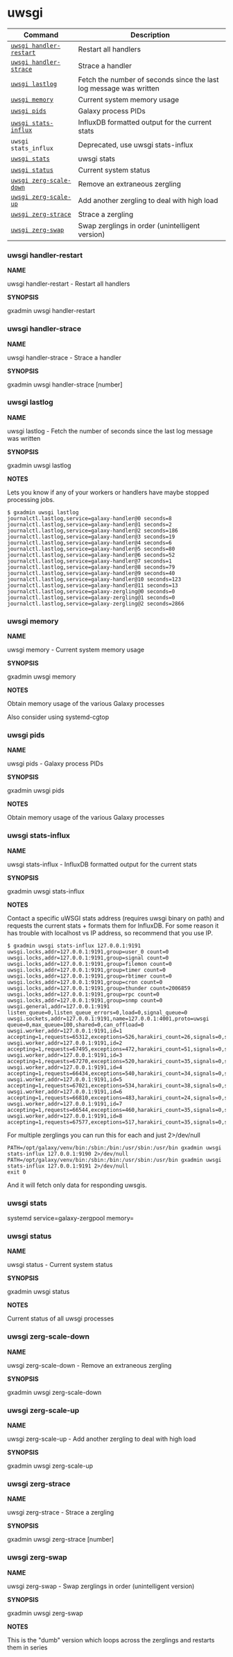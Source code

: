 # uwsgi

Command | Description
------- | -----------
[`uwsgi handler-restart`](#report-user-info) | Restart all handlers
[`uwsgi handler-strace`](#report-user-info) | Strace a handler
[`uwsgi lastlog`](#report-user-info) | Fetch the number of seconds since the last log message was written
[`uwsgi memory`](#report-user-info) | Current system memory usage
[`uwsgi pids`](#report-user-info) | Galaxy process PIDs
[`uwsgi stats-influx`](#report-user-info) | InfluxDB formatted output for the current stats
`uwsgi stats_influx` | Deprecated, use uwsgi stats-influx
[`uwsgi stats`](#report-user-info) | uwsgi stats
[`uwsgi status`](#report-user-info) | Current system status
[`uwsgi zerg-scale-down`](#report-user-info) | Remove an extraneous zergling
[`uwsgi zerg-scale-up`](#report-user-info) | Add another zergling to deal with high load
[`uwsgi zerg-strace`](#report-user-info) | Strace a zergling
[`uwsgi zerg-swap`](#report-user-info) | Swap zerglings in order (unintelligent version)

### uwsgi handler-restart

**NAME**

uwsgi handler-restart -  Restart all handlers

**SYNOPSIS**

gxadmin uwsgi handler-restart


### uwsgi handler-strace

**NAME**

uwsgi handler-strace -  Strace a handler

**SYNOPSIS**

gxadmin uwsgi handler-strace [number]


### uwsgi lastlog

**NAME**

uwsgi lastlog -  Fetch the number of seconds since the last log message was written

**SYNOPSIS**

gxadmin uwsgi lastlog

**NOTES**

Lets you know if any of your workers or handlers have maybe stopped processing jobs.

    $ gxadmin uwsgi lastlog
    journalctl.lastlog,service=galaxy-handler@0 seconds=8
    journalctl.lastlog,service=galaxy-handler@1 seconds=2
    journalctl.lastlog,service=galaxy-handler@2 seconds=186
    journalctl.lastlog,service=galaxy-handler@3 seconds=19
    journalctl.lastlog,service=galaxy-handler@4 seconds=6
    journalctl.lastlog,service=galaxy-handler@5 seconds=80
    journalctl.lastlog,service=galaxy-handler@6 seconds=52
    journalctl.lastlog,service=galaxy-handler@7 seconds=1
    journalctl.lastlog,service=galaxy-handler@8 seconds=79
    journalctl.lastlog,service=galaxy-handler@9 seconds=40
    journalctl.lastlog,service=galaxy-handler@10 seconds=123
    journalctl.lastlog,service=galaxy-handler@11 seconds=13
    journalctl.lastlog,service=galaxy-zergling@0 seconds=0
    journalctl.lastlog,service=galaxy-zergling@1 seconds=0
    journalctl.lastlog,service=galaxy-zergling@2 seconds=2866


### uwsgi memory

**NAME**

uwsgi memory -  Current system memory usage

**SYNOPSIS**

gxadmin uwsgi memory

**NOTES**

Obtain memory usage of the various Galaxy processes

Also consider using systemd-cgtop


### uwsgi pids

**NAME**

uwsgi pids -  Galaxy process PIDs

**SYNOPSIS**

gxadmin uwsgi pids

**NOTES**

Obtain memory usage of the various Galaxy processes


### uwsgi stats-influx

**NAME**

uwsgi stats-influx -  InfluxDB formatted output for the current stats

**SYNOPSIS**

gxadmin uwsgi stats-influx <addr>

**NOTES**

Contact a specific uWSGI stats address (requires uwsgi binary on path)
and requests the current stats + formats them for InfluxDB. For some
reason it has trouble with localhost vs IP address, so recommend that
you use IP.

    $ gxadmin uwsgi stats-influx 127.0.0.1:9191
    uwsgi.locks,addr=127.0.0.1:9191,group=user_0 count=0
    uwsgi.locks,addr=127.0.0.1:9191,group=signal count=0
    uwsgi.locks,addr=127.0.0.1:9191,group=filemon count=0
    uwsgi.locks,addr=127.0.0.1:9191,group=timer count=0
    uwsgi.locks,addr=127.0.0.1:9191,group=rbtimer count=0
    uwsgi.locks,addr=127.0.0.1:9191,group=cron count=0
    uwsgi.locks,addr=127.0.0.1:9191,group=thunder count=2006859
    uwsgi.locks,addr=127.0.0.1:9191,group=rpc count=0
    uwsgi.locks,addr=127.0.0.1:9191,group=snmp count=0
    uwsgi.general,addr=127.0.0.1:9191 listen_queue=0,listen_queue_errors=0,load=0,signal_queue=0
    uwsgi.sockets,addr=127.0.0.1:9191,name=127.0.0.1:4001,proto=uwsgi queue=0,max_queue=100,shared=0,can_offload=0
    uwsgi.worker,addr=127.0.0.1:9191,id=1 accepting=1,requests=65312,exceptions=526,harakiri_count=26,signals=0,signal_queue=0,status="idle",rss=0,vsz=0,running_time=17433008661,respawn_count=27,tx=15850829410,avg_rt=71724
    uwsgi.worker,addr=127.0.0.1:9191,id=2 accepting=1,requests=67495,exceptions=472,harakiri_count=51,signals=0,signal_queue=0,status="idle",rss=0,vsz=0,running_time=15467746010,respawn_count=52,tx=15830867066,avg_rt=65380
    uwsgi.worker,addr=127.0.0.1:9191,id=3 accepting=1,requests=67270,exceptions=520,harakiri_count=35,signals=0,signal_queue=0,status="idle",rss=0,vsz=0,running_time=14162158015,respawn_count=36,tx=15799661545,avg_rt=73366
    uwsgi.worker,addr=127.0.0.1:9191,id=4 accepting=1,requests=66434,exceptions=540,harakiri_count=34,signals=0,signal_queue=0,status="idle",rss=0,vsz=0,running_time=15740205807,respawn_count=35,tx=16231969649,avg_rt=75468
    uwsgi.worker,addr=127.0.0.1:9191,id=5 accepting=1,requests=67021,exceptions=534,harakiri_count=38,signals=0,signal_queue=0,status="idle",rss=0,vsz=0,running_time=14573155758,respawn_count=39,tx=16517287963,avg_rt=140855
    uwsgi.worker,addr=127.0.0.1:9191,id=6 accepting=1,requests=66810,exceptions=483,harakiri_count=24,signals=0,signal_queue=0,status="idle",rss=0,vsz=0,running_time=19107513635,respawn_count=25,tx=15945313469,avg_rt=64032
    uwsgi.worker,addr=127.0.0.1:9191,id=7 accepting=1,requests=66544,exceptions=460,harakiri_count=35,signals=0,signal_queue=0,status="idle",rss=0,vsz=0,running_time=14240478391,respawn_count=36,tx=15499531841,avg_rt=114981
    uwsgi.worker,addr=127.0.0.1:9191,id=8 accepting=1,requests=67577,exceptions=517,harakiri_count=35,signals=0,signal_queue=0,status="idle",rss=0,vsz=0,running_time=14767971195,respawn_count=36,tx=15780639229,avg_rt=201275

For multiple zerglings you can run this for each and just 2>/dev/null

    PATH=/opt/galaxy/venv/bin:/sbin:/bin:/usr/sbin:/usr/bin gxadmin uwsgi stats-influx 127.0.0.1:9190 2>/dev/null
    PATH=/opt/galaxy/venv/bin:/sbin:/bin:/usr/sbin:/usr/bin gxadmin uwsgi stats-influx 127.0.0.1:9191 2>/dev/null
    exit 0

And it will fetch only data for responding uwsgis.


### uwsgi stats

systemd service=galaxy-zergpool memory=

### uwsgi status

**NAME**

uwsgi status -  Current system status

**SYNOPSIS**

gxadmin uwsgi status

**NOTES**

Current status of all uwsgi processes


### uwsgi zerg-scale-down

**NAME**

uwsgi zerg-scale-down -  Remove an extraneous zergling

**SYNOPSIS**

gxadmin uwsgi zerg-scale-down


### uwsgi zerg-scale-up

**NAME**

uwsgi zerg-scale-up -  Add another zergling to deal with high load

**SYNOPSIS**

gxadmin uwsgi zerg-scale-up


### uwsgi zerg-strace

**NAME**

uwsgi zerg-strace -  Strace a zergling

**SYNOPSIS**

gxadmin uwsgi zerg-strace [number]


### uwsgi zerg-swap

**NAME**

uwsgi zerg-swap -  Swap zerglings in order (unintelligent version)

**SYNOPSIS**

gxadmin uwsgi zerg-swap

**NOTES**

This is the "dumb" version which loops across the zerglings and restarts them in series

